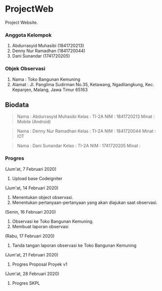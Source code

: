 # ProjectWeb
Project Website.

### Anggota Kelompok ###
1. Abdurrasyid Muhasibi (1841720213)
2. Denny Nur Ramadhan (1841720044)
3. Dani Sunandar (1741720205)

### Objek Observasi ###
1. Nama		: Toko Bangunan Kemuning
2. Alamat	: Jl. Panglima Sudirman No.35, Ketawang, Ngadilangkung, Kec. Kepanjen, Malang, Jawa Timur 65163

## Biodata ##
> Nama		: Abdurrasyid Muhasibi
> Kelas		: TI-2A
> NIM			: 1841720213
> Minat		: Mobile (Android)

> Nama		: Denny Nur Ramadhan
> Kelas		: TI-2A
> NIM			: 1841720044
> Minat		: IOT

> Nama		: Dani Sunandar
> Kelas		: TI-2A
> NIM			: 1741720205
> Minat		: 

### Progres ###
(Jum'at, 7 Februari 2020)
1. Upload base Codeigniter

(Jum'at, 14 Februari 2020)
1. Menentukan object observasi.
2. Menentukan pertanyaan-pertanyaan yang akan diajukan saat observasi.

(Senin, 16 Februari 2020)
1. Observasi ke Toko Bangunan Kemuning.
2. Membuat laporan observasi

(Rabu, 17 Februari 2020)
1. Tanda tangan laporan observasi ke Toko Bangunan Kemuning

(Jum'at, 21 Februari 2020)
1. Progres Proposal Proyek v1

(Jum'at, 28 Februari 2020)
1. Progres SKPL
